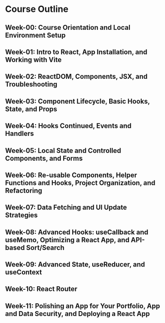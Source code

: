 # Course Outline

## Week-00: Course Orientation and Local Environment Setup

## Week-01: Intro to React, App Installation, and Working with Vite

## Week-02: ReactDOM, Components, JSX, and Troubleshooting

## Week-03: Component Lifecycle, Basic Hooks, State, and Props

## Week-04: Hooks Continued, Events and Handlers

## Week-05: Local State and Controlled Components, and Forms

## Week-06: Re-usable Components, Helper Functions and Hooks, Project Organization, and Refactoring

## Week-07: Data Fetching and UI Update Strategies

## Week-08: Advanced Hooks: useCallback and useMemo, Optimizing a React App, and API-based Sort/Search

## Week-09: Advanced State, useReducer, and useContext

## Week-10: React Router

## Week-11: Polishing an App for Your Portfolio, App and Data Security, and Deploying a React App
